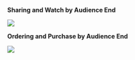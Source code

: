 **Sharing and Watch by Audience End**  

![](https://github.com/jdcloudcom/cn/blob/elive/image/elive/%E8%A7%82%E7%9C%8B%E7%AB%AF%E5%88%86%E4%BA%AB%E8%A7%82%E7%9C%8B.png)  

  

**Ordering and Purchase by Audience End**  
  
 ![](https://github.com/jdcloudcom/cn/blob/elive/image/elive/%E8%A7%82%E7%9C%8B%E7%AB%AF%E4%B8%8B%E5%8D%95%E8%B4%AD%E4%B9%B0.png)  
 
